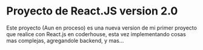 # Proyecto de React.JS version 2.0
Este proyecto (Aun en proceso) es una nueva version de mi primer proyecto que realice con React.js en coderhouse, esta vez implementando cosas mas complejas, agregandole backend, y mas...
